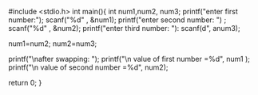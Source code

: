 #include <stdio.h>
int main(){
  int num1,num2, num3;
  printf("enter first number:");
  scanf("%d" , &num1);
  printf("enter second number: ") ;
  scanf("%d" , &num2);
  printf("enter third number: "):
  scanf(d", anum3);

  num1=num2;
  num2=num3;

  printf("\nafter swapping: ");
  printf("\n value of first number =%d", num1 );
  printf("\n value of second number =%d", num2);

  return 0;
}
